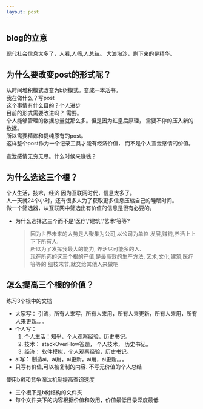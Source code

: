```yaml
---
layout: post
---
```

## blog的立意
现代社会信息太多了，人看,人筛,人总结。
大浪淘沙，剩下来的是精华。

## 为什么要改变post的形式呢？
从时间堆积模式改变为b树模式。变成一本活书。  
我在做什么？写post  
这个事情有什么目的？个人进步  
目前的形式需要改进吗？ 需要。  
个人能够管理的数据总量就那么多。但是因为红皇后原理，
需要不停的压入新的数据。  
所以需要精炼和提纯原有的post。  
这样整个post作为一个记录工具才能有经济价值，
而不是个人宣泄感情的价值。  

宣泄感情无穷无尽。什么时候来赚钱？

## 为什么选这三个根？
个人生活，技术，经济
因为互联网时代，信息太多了。  
人一天就24个小时，还有很多人为了获取更多信息压缩自己的睡眠时间。  
做一个筛选器，从互联网中筛选出有价值的信息是很有必要的。  

* 为什么选择这三个而不是'医疗','建筑','艺术'等等?
  > 因为世界未来的大势是人聚集为公司,以公司为单位
  > 发展,赚钱,养活上上下下所有人.  
  > 所以为了发挥我最大的能力, 养活尽可能多的人.  
  > 现在所选的这三个根的产值,是最高效的生产方法, 艺术,文化,建筑,医疗等等的
  > 细枝末节,就交给其他人来做吧          

## 怎么提高三个根的价值？
练习3个根中的文档
* 大家写： 引流，所有人来写，所有人来用，所有人来更新，所有人来用，所有人来更新。。。  
* 个人写：  
  1. 个人生活：知乎，个人观察经验，历史书记。  
  2. 技术： stackOverFlow答题， 个人技术， 历史书记。
  3. 经济： 软件模拟，个人观察经验，历史书记。  
* ai写： 制造ai，ai用，ai更新，ai用，ai更新。。。
* 只写有价值,可以被复制的内容. 不写无价值的个人总结

使用b树和竞争淘汰机制提高查询速度
* 三个根下是b树结构的文件夹
* 每个文件夹下的内容根据价值和效用，价值最低目录深度最低
